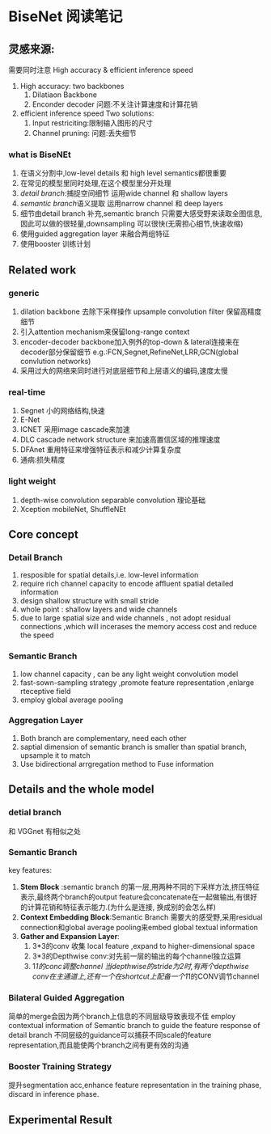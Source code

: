 # BiseNet 阅读笔记
## 灵感来源:
需要同时注意 High accuracy & efficient inference speed
1. High accuracy: 
   two backbones
   1. Dilatiaon Backbone 
   2. Enconder decoder 
   问题:不关注计算速度和计算花销
2. efficient inference speed
   Two solutions:
   1. Input restriciting:限制输入图形的尺寸
   2. Channel pruning:
   问题:丢失细节
### what is BiseNEt 
1. 在语义分割中,low-level details 和 high level semantics都很重要
2. 在常见的模型里同时处理,在这个模型里分开处理
3. *detail branch*:捕捉空间细节 运用wide channel 和 shallow layers
4. *semantic branch*语义提取 运用narrow channel 和 deep layers
5. 细节由detail branch 补充,semantic branch 只需要大感受野来读取全图信息,因此可以做的很轻量,downsampling 可以很快(无需担心细节,快速收缩)
6. 使用guided aggregation layer 来融合两组特征
7. 使用booster 训练计划


## Related work
### generic
1. dilation backbone 去除下采样操作 upsample convolution filter 保留高精度细节
2. 引入attention mechanism来保留long-range context
3. encoder-decoder backbone加入例外的top-down & lateral连接来在decoder部分保留细节 
   e.g.:FCN,Segnet,RefineNet,LRR,GCN(global convlution networks)
4. 采用过大的网络来同时进行对底层细节和上层语义的编码,速度太慢
   
### real-time
1. Segnet 小的网络结构,快速
2. E-Net
3. ICNET 采用image cascade来加速
4. DLC cascade network structure 来加速高置信区域的推理速度
5. DFAnet 重用特征来增强特征表示和减少计算复杂度
6. 通病:损失精度
### light weight 
1. depth-wise convolution separable convolution 理论基础
2. Xception mobileNet, ShuffleNEt


## Core concept
### Detail Branch
1. resposible for spatial details,i.e. low-level information
2. require rich channel capacity to encode affluent spatial detailed information
3. design shallow structure with small stride
4. whole point : shallow layers and wide channels
5. due to large spatial size and wide channels , not adopt residual connections ,which will incerases the memory access cost and reduce the speed
   
### Semantic Branch
1. low channel capacity , can be any light weight convolution model 
2. fast-sown-sampling strategy ,promote feature representation ,enlarge rteceptive field
3. employ global average pooling
### Aggregation Layer
1. Both branch are complementary, need each other
2. saptial dimension of semantic branch is smaller than spatial branch, upsample it to match
3. Use bidirectional arrgregation method to Fuse information


## Details and the whole model
### detial branch
和 VGGnet 有相似之处
### Semantic  Branch
key features:
1. __Stem Block__ :semantic branch 的第一层,用两种不同的下采样方法,挤压特征表示,最终两个branch的output feature会concatenate在一起做输出,有很好的计算花销和特征表示能力.(为什么是连接, 换成别的会怎么样)
2. __Context Embedding Block__:Semantic Branch 需要大的感受野,采用residual connection和global average pooling来embed global textual information 
3. __Gather and Expansion Layer__:
   1. 3*3的conv 收集 local feature ,expand to higher-dimensional space
   2. 3*3的Depthwise conv:对先前一层的输出的每个channel独立运算
   3. 1*1的conc调整channel
当depthwise的stride为2时,有两个depthwise conv在主通道上,还有一个在shortcut上配备一个1*1的CONV调节channel
### Bilateral Guided Aggregation
简单的merge会因为两个branch上信息的不同层级导致表现不佳
employ contextual information of Semantic branch to guide the feature response of detail branch
不同层级的guidance可以捕获不同scale的feature representation,而且能使两个branch之间有更有效的沟通 
### Booster Training Strategy
提升segmentation acc,enhance feature representation in the training phase, discard in inference phase.


## Experimental Result

   
